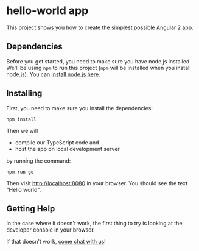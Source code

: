 # hello-world app

This project shows you how to create the simplest possible Angular 2 app.

## Dependencies

Before you get started, you need to make sure you have node.js installed. We'll be using `npm` to run this project (`npm` will be installed when you install node.js). You can [install node.js here](https://nodejs.org/en/).

## Installing

First, you need to make sure you install the dependencies:

```
npm install
```

Then we will

- compile our TypeScript code and
- host the app on local development server

by running the command:

```
npm run go
```

Then visit [http://localhost:8080](http://localhost:8080) in your browser. You should see the text "Hello world".

## Getting Help

In the case where it doesn't work, the first thing to try is looking at the developer console in your browser.

If that doesn't work, [come chat with us](https://gitter.im/ng-book/ng-book)!
